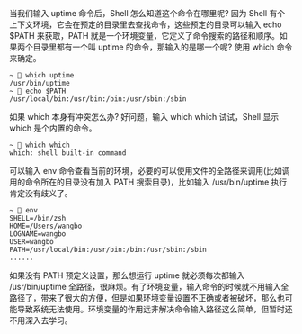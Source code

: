 当我们输入 uptime 命令后，Shell 怎么知道这个命令在哪里呢? 因为 Shell 有个上下文环境，它会在预定的目录里去查找命令，这些预定的目录可以输入 echo $PATH 来获取，PATH 就是一个环境变量，它定义了命令搜索的路径和顺序。如果两个目录里都有一个叫 uptime 的命令，那输入的是哪一个呢? 使用 which 命令来确定。

```
~ 🍎 which uptime
/usr/bin/uptime
~ 🍎 echo $PATH
/usr/local/bin:/usr/bin:/bin:/usr/sbin:/sbin 
```

如果 which 本身有冲突怎么办? 好问题，输入 which which 试试，Shell 显示 which 是个内置的命令。

```
~ 🍎 which which
which: shell built-in command
```

可以输入 env 命令查看当前的环境，必要的可以使用文件的全路径来调用(比如调用的命令所在的目录没有加入 PATH 搜索目录)，比如输入 /usr/bin/uptime 执行肯定没有歧义了。

```
~ 🍎 env
SHELL=/bin/zsh
HOME=/Users/wangbo
LOGNAME=wangbo
USER=wangbo
PATH=/usr/local/bin:/usr/bin:/bin:/usr/sbin:/sbin
......
```

如果没有 PATH 预定义设置，那么想运行 uptime 就必须每次都输入 /usr/bin/uptime 全路径，很麻烦。有了环境变量，输入命令的时候就不用输入全路径了，带来了很大的方便，但是如果环境变量设置不正确或者被破坏，那么也可能导致系统无法使用。环境变量的作用远非解决命令输入路径这么简单，但暂时还不用深入去学习。
